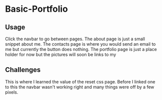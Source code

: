 # Basic-Portfolio

## Usage
Click the navbar to go between pages. The about page is just a small snippet about me. The contacts page is where you would send an email to me but currently the button does nothing. The portfolio page is just a place holder for now but the pictures will soon be links to my

## Challenges
This is where I learned the value of the reset css page. Before I linked one to this the navbar wasn't working right and many things were off by a few pixels.